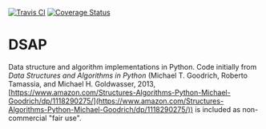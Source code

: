 [![Travis CI](https://travis-ci.com/B-T-D/DSAP.svg?branch=master)](https://travis-ci.com/github/B-T-D/DSAP)
[![Coverage Status](https://coveralls.io/repos/github/B-T-D/DSAP/badge.svg?branch=master&service=github)](https://coveralls.io/github/B-T-D/DSAP?branch=master&service=github)


# DSAP
Data structure and algorithm implementations in Python. Code initially from *Data Structures and Algorithms in Python* (Michael T. Goodrich, Roberto Tamassia, and Michael H. Goldwasser, 2013, [https://www.amazon.com/Structures-Algorithms-Python-Michael-Goodrich/dp/1118290275/](https://www.amazon.com/Structures-Algorithms-Python-Michael-Goodrich/dp/1118290275/)) is included as non-commercial "fair use". 
